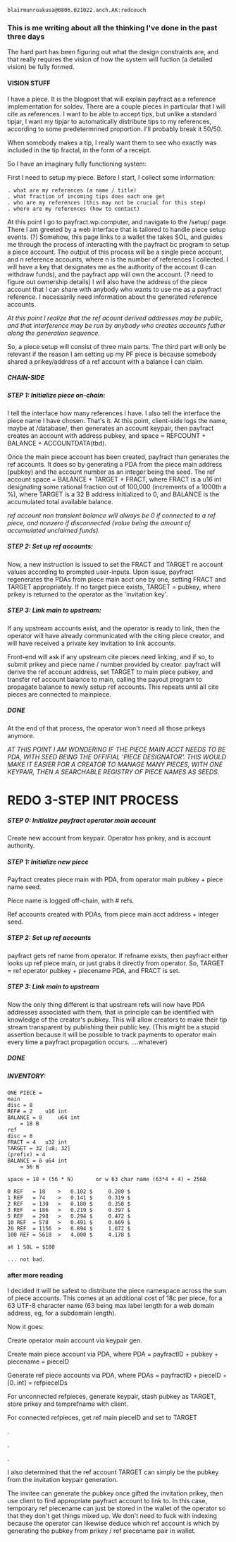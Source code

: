 ```
blairmunroakusa@0806.021022.anch.AK:redcouch
```

### This is me writing about all the thinking I've done in the past three days

The hard part has been figuring out what the design constraints are, and that really requires the vision of how the system will fuction (a detailed vision) be fully formed.

#### VISION STUFF

I have a piece. It is the blogpost that will explain payfract as a reference implementation for soldev. There are a couple pieces in particular that I will cite as references. I want to be able to accept tips, but unlike a standard tipjar, I want my tipjar to automatically distribute tips to my references, according to some predetermrined proportion. I'll probably break it 50/50.

When somebody makes a tip, I really want them to see who exactly was included in the tip fractal, in the form of a receipt.

So I have an imaginary fully functioning system:

First I need to setup my piece. Before I start, I collect some information:

	. what are my references (a name / title)
	. what fraction of incoming tips does each one get
	. who are my references (this may not be crucial for this step)
	. where are my references (how to contact)

At this point I go to payfract.wp.computer, and navigate to the /setup/ page. There I am greeted by a web interface that is tailored to handle piece setup events. (?) Somehow, this page links to a wallet the takes SOL, and guides me through the process of interacting with the payfract bc program to setup a piece account. The output of this process will be a single piece account, and n reference accounts, where n is the number of references I collected. I will have a key that designates me as the authority of the account (I can withdraw funds), and the payfract app will own the account. (? need to figure out ownership details) I will also have the address of the piece account that I can share with anybody who wants to use me as a payfract reference. I necessarily need information about the generated reference accounts.

_At this point I realize that the ref acount derived addresses may be public, and that interference may be run by anybody who creates accounts futher along the generation sequence._

So, a piece setup will consist of three main parts. The third part will only be relevant if the reason I am setting up my PF piece is because somebody shared a prikey/address of a ref account with a balance I can claim.

##### CHAIN-SIDE

##### STEP 1: Initialize piece on-chain:

I tell the interface how many references I have. I also tell the interface the piece name I have chosen. That's it. At this point, client-side logs the name, maybe at /database/, then generates an account keypair, then payfract creates an account with address pubkey, and space = REFCOUNT + BALANCE + ACCOUNTDATA(tbd).

Once the main piece account has been created, payfract than generates the ref accounts. It does so by generating a PDA from the piece main address (pubkey) and the account number as an integer being the seed. The ref account space = BALANCE + TARGET + FRACT, where FRACT is a u16 int designating  some rational fraction out of 100,000 (increments of a 1000th a %), where TARGET is a 32 B address initialized to 0, and BALANCE is the accumulated total available balance.

_ref account non transient balance will always be 0 if connected to a ref piece, and nonzero if disconnected (value being the amount of accumulated unclaimed funds)._

##### STEP 2: Set up ref accounts:

Now, a new instruction is issued to set the FRACT and TARGET re account values according to prompted user-inputs. Upon issue, payfract regenerates the PDAs from piece main acct one by one, setting FRACT and TARGET appropriately. If no target piece exists, TARGET = pubkey, where prikey is returned to the operator as the 'invitation key'.

##### STEP 3: Link main to upstream:

If any upstream accounts exist, and the operator is ready to link, then the operator will have already communicated with the citing piece creator, and will have received a private key invitation to link accounts.

Front-end will ask if any upstream cite pieces need linking, and if so, to submit prikey and piece name / number provided by creator. payfract will derive the ref account address, set TARGET to main piece pubkey, and transfer ref account balance to main, calling the payout program to propagate balance to newly setup ref accounts. This repeats until all cite pieces are connected to mainpiece.

##### DONE

At the end of that process, the operator won't need all those prikeys anymore. 

_AT THIS POINT I AM WONDERING IF THE PIECE MAIN ACCT NEEDS TO BE PDA, WITH SEED BEING THE OFFIFIAL 'PIECE DESIGNATOR'. THIS WOULD MAKE IT EASIER FOR A CREATOR TO MANAGE MANY PIECES, WITH ONE KEYPAIR, THEN A SEARCHABLE REGISTRY OF PIECE NAMES AS SEEDS._

# REDO 3-STEP INIT PROCESS

##### STEP 0: Initialize payfract operator main account

Create new account from keypair. Operator has prikey, and is account authority.

##### STEP 1: Initialize new piece

Payfract creates piece main with PDA, from operator main pubkey + piece name seed.

Piece name is logged off-chain, with # refs.

Ref accounts created with PDAs, from piece main acct address + integer seed.

##### STEP 2: Set up ref accounts

payfract gets ref name from operator. If refname exists, then payfract either looks up ref piece main, or just grabs it directly from operator. So, TARGET = ref operator pubkey + piecename PDA, and FRACT is set.

##### STEP 3: Link main to upstream

Now the only thing different is that upstream refs will now have PDA addresses associated with them, that in principle can be identified with knowledge of the creator's pubkey. This will allow creators to make their tip stream transparent by publishing their public key. (This might be a stupid assertion because it will be possible to track payments to operator main every time a payfract propagation occurs. ....whatever)

##### DONE

##### INVENTORY:

```
ONE PIECE =
main
disc = 8
REF# = 2	u16 int
BALANCE = 8 	u64 int
	= 18 B
ref
disc = 8
FRACT = 4	u32 int
TARGET = 32	[u8; 32]
(prefix) = 4
BALANCE = 8	u64 int
	= 56 B

space = 18 + (56 * N)		or w 63 char name (63*4 + 4) = 256B

0 REF 	= 18	>	0.102 $		0.280 $
1 REF 	= 74	>	0.141 $		0.319 $
2 REF 	= 130	>	0.180 $		0.358 $
3 REF 	= 186	>	0.219 $		0.397 $
5 REF 	= 298	>	0.294 $		0.472 $
10 REF 	= 578	>	0.491 $		0.669 $
20 REF	= 1156	>	0.894 $		1.072 $
100 REF	= 5618	>	4.000 $		4.178 $

at 1 SOL = $100

... not bad.
```

#### after more reading

I decided it will be safest to distribute the piece namespace across the sum of piece accounts. This comes at an additional cost of 18c per piece, for a 63 UTF-8 character name (63 being max label length for a web domain address, eg, for a subdomain length).

Now it goes:

Create operator main account via keypair gen.

Create main piece account via PDA, where PDA = payfractID + pubkey + piecename = pieceID

Generate ref piece accounts via PDA, where PDAs = payfractID + pieceID + [0..int] = refpieceIDs

For unconnected refpieces, generate keypair, stash pubkey as TARGET, store prikey and temprefname with client.

For connected refpieces, get ref main pieceID and set to TARGET


.

.

.

I also determined that the ref account TARGET can simply be the pubkey from the invitation keypair generation.

The invitee can generate the pubkey once gifted the invitation prikey, then use client to find appropriate payfract account to link to. In this case, temporary ref piecename can just be stored in the wallet of the operator so that they don't get things mixed up. We don't need to fuck with indexing because the operator can likewise deduce which ref account is which by generating the pubkey from prikey / ref piecename pair in wallet.
